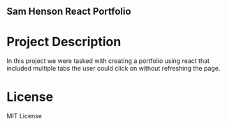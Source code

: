 ## Sam Henson React Portfolio 

# Project Description
In this project we were tasked with creating a portfolio using react that included multiple tabs the user could click on without refreshing the page.

# License

MIT License